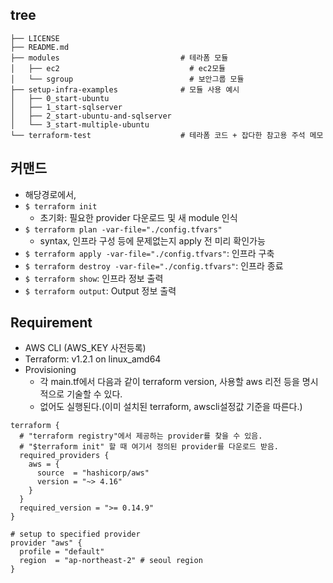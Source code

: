 ## tree
```
├── LICENSE
├── README.md
├── modules                           # 테라폼 모듈
│   ├── ec2                             # ec2모듈
│   └── sgroup                          # 보안그룹 모듈
├── setup-infra-examples              # 모듈 사용 예시
│   ├── 0_start-ubuntu
│   ├── 1_start-sqlserver
│   ├── 2_start-ubuntu-and-sqlserver
│   └── 3_start-multiple-ubuntu
└── terraform-test                    # 테라폼 코드 + 잡다한 참고용 주석 메모
```

## 커맨드
- 해당경로에서,
- `$ terraform init`
  - 초기화: 필요한 provider 다운로드 및 새 module 인식
- `$ terraform plan -var-file="./config.tfvars"`
  - syntax, 인프라 구성 등에 문제없는지 apply 전 미리 확인가능
- `$ terraform apply -var-file="./config.tfvars"`: 인프라 구축
- `$ terraform destroy -var-file="./config.tfvars"`: 인프라 종료
- `$ terraform show`: 인프라 정보 출력
- `$ terraform output`: Output 정보 출력

## Requirement
- AWS CLI (AWS_KEY 사전등록)
- Terraform: v1.2.1 on linux_amd64
- Provisioning
  - 각 main.tf에서 다음과 같이 terraform version, 사용할 aws 리전 등을 명시적으로 기술할 수 있다.
  - 없어도 실행된다.(이미 설치된 terraform, awscli설정값 기준을 따른다.)
```
terraform {
  # "terraform registry"에서 제공하는 provider를 찾을 수 있음.
  # "$terraform init" 할 때 여기서 정의된 provider를 다운로드 받음.
  required_providers {
    aws = {
      source  = "hashicorp/aws"
      version = "~> 4.16"
    }
  }
  required_version = ">= 0.14.9"
}

# setup to specified provider
provider "aws" {
  profile = "default"
  region  = "ap-northeast-2" # seoul region
}
```